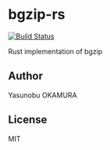 bgzip-rs
========

[![Build Status](https://travis-ci.org/informationsea/bgzip-rs.svg?branch=master)](https://travis-ci.org/informationsea/bgzip-rs)

Rust implementation of bgzip

Author
------

Yasunobu OKAMURA

License
-------

MIT

